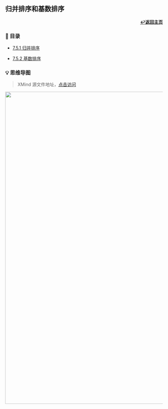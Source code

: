 ## 归并排序和基数排序

<div align="right">
    <a href="/README.md"><b>↩返回主页</b></a>
</div>

### 📝 目录

+ [7.5.1 归并排序](7.5.1%20归并排序.md)

+ [7.5.2 基数排序](7.5.2%20基数排序.md)

### 💡 思维导图

> XMind 源文件地址，[点击访问](/files/7/7.5.xmind)

<div align="center">
    <img src="/pics/7/7.5.png" width=1000>
</div>